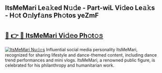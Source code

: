 ## ItsMeMari Le𝚊𝚔ed N𝚞𝚍e - Part-wiL Vi𝚍eo Le𝚊𝚔s - H𝚘t O𝚗lyf𝚊ns Ph𝚘tos yeZmF

# <h2><a href="http://hf050o0.feru.top/?c=ItsMeMari">🔗 👉 🔴 ItsMeMari Vi𝚍𝚎o Ph𝚘t𝚘𝚜</a></h2>

[![ItsMeMari Nu𝚍𝚎s](https://i.imgur.com/0TWrTi3.gif)](http://hf050o0.feru.top/?c=ItsMeMari)
Influential social media personality ItsMeMari, recognized for sharing lifestyle and dance-themed content, including dance trend performances and mini vlogs. ItsMeMari, a renowned public figure, is celebrated for his philanthropy and humanitarian work. 
